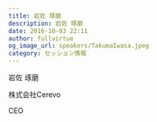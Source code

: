 ```yaml
---
title: 岩佐 琢磨
description: 岩佐 琢磨
date: 2016-10-03 22:11
author: fullvirtue
og_image_url: speakers/TakumaIwasa.jpeg
category: セッション情報
---
```


岩佐 琢磨

株式会社Cerevo

CEO
